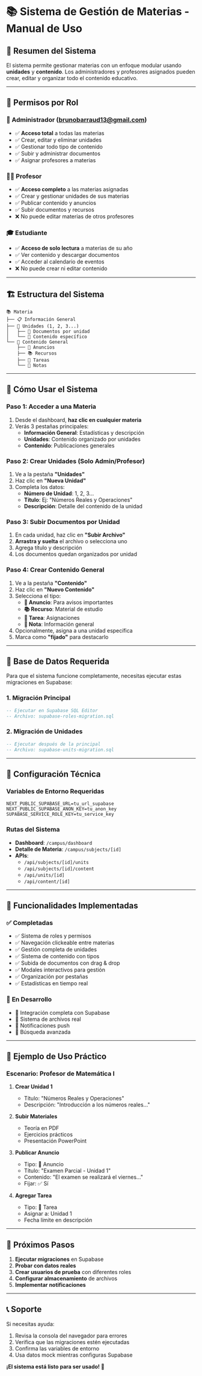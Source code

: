 # 📚 Sistema de Gestión de Materias - Manual de Uso

## 🎯 **Resumen del Sistema**

El sistema permite gestionar materias con un enfoque modular usando **unidades** y **contenido**. Los administradores y profesores asignados pueden crear, editar y organizar todo el contenido educativo.

---

## 🔐 **Permisos por Rol**

### **👑 Administrador (brunobarraud13@gmail.com)**
- ✅ **Acceso total** a todas las materias
- ✅ Crear, editar y eliminar unidades
- ✅ Gestionar todo tipo de contenido
- ✅ Subir y administrar documentos
- ✅ Asignar profesores a materias

### **👨‍🏫 Profesor**
- ✅ **Acceso completo** a las materias asignadas
- ✅ Crear y gestionar unidades de sus materias
- ✅ Publicar contenido y anuncios
- ✅ Subir documentos y recursos
- ❌ No puede editar materias de otros profesores

### **🎓 Estudiante**
- ✅ **Acceso de solo lectura** a materias de su año
- ✅ Ver contenido y descargar documentos
- ✅ Acceder al calendario de eventos
- ❌ No puede crear ni editar contenido

---

## 🏗️ **Estructura del Sistema**

```
📚 Materia
├── 📋 Información General
├── 📁 Unidades (1, 2, 3...)
│   ├── 📄 Documentos por unidad
│   └── 📝 Contenido específico
└── 💬 Contenido General
    ├── 📢 Anuncios
    ├── 📚 Recursos
    ├── 📝 Tareas
    └── 📄 Notas
```

---

## 🚀 **Cómo Usar el Sistema**

### **Paso 1: Acceder a una Materia**
1. Desde el dashboard, **haz clic en cualquier materia**
2. Verás 3 pestañas principales:
   - **Información General**: Estadísticas y descripción
   - **Unidades**: Contenido organizado por unidades
   - **Contenido**: Publicaciones generales

### **Paso 2: Crear Unidades (Solo Admin/Profesor)**
1. Ve a la pestaña **"Unidades"**
2. Haz clic en **"Nueva Unidad"**
3. Completa los datos:
   - **Número de Unidad**: 1, 2, 3...
   - **Título**: Ej: "Números Reales y Operaciones"
   - **Descripción**: Detalle del contenido de la unidad

### **Paso 3: Subir Documentos por Unidad**
1. En cada unidad, haz clic en **"Subir Archivo"**
2. **Arrastra y suelta** el archivo o selecciona uno
3. Agrega título y descripción
4. Los documentos quedan organizados por unidad

### **Paso 4: Crear Contenido General**
1. Ve a la pestaña **"Contenido"**
2. Haz clic en **"Nuevo Contenido"**
3. Selecciona el tipo:
   - **📢 Anuncio**: Para avisos importantes
   - **📚 Recurso**: Material de estudio
   - **📝 Tarea**: Asignaciones
   - **📄 Nota**: Información general
4. Opcionalmente, asigna a una unidad específica
5. Marca como **"fijado"** para destacarlo

---

## 📂 **Base de Datos Requerida**

Para que el sistema funcione completamente, necesitas ejecutar estas migraciones en Supabase:

### **1. Migración Principal**
```sql
-- Ejecutar en Supabase SQL Editor
-- Archivo: supabase-roles-migration.sql
```

### **2. Migración de Unidades**
```sql
-- Ejecutar después de la principal
-- Archivo: supabase-units-migration.sql
```

---

## 🔧 **Configuración Técnica**

### **Variables de Entorno Requeridas**
```env
NEXT_PUBLIC_SUPABASE_URL=tu_url_supabase
NEXT_PUBLIC_SUPABASE_ANON_KEY=tu_anon_key
SUPABASE_SERVICE_ROLE_KEY=tu_service_key
```

### **Rutas del Sistema**
- **Dashboard**: `/campus/dashboard`
- **Detalle de Materia**: `/campus/subjects/[id]`
- **APIs**: 
  - `/api/subjects/[id]/units`
  - `/api/subjects/[id]/content`
  - `/api/units/[id]`
  - `/api/content/[id]`

---

## 📱 **Funcionalidades Implementadas**

### ✅ **Completadas**
- ✅ Sistema de roles y permisos
- ✅ Navegación clickeable entre materias
- ✅ Gestión completa de unidades
- ✅ Sistema de contenido con tipos
- ✅ Subida de documentos con drag & drop
- ✅ Modales interactivos para gestión
- ✅ Organización por pestañas
- ✅ Estadísticas en tiempo real

### 🔄 **En Desarrollo**
- 🔄 Integración completa con Supabase
- 🔄 Sistema de archivos real
- 🔄 Notificaciones push
- 🔄 Búsqueda avanzada

---

## 🎯 **Ejemplo de Uso Práctico**

### **Escenario: Profesor de Matemática I**

1. **Crear Unidad 1**
   - Título: "Números Reales y Operaciones"
   - Descripción: "Introducción a los números reales..."

2. **Subir Materiales**
   - Teoría en PDF
   - Ejercicios prácticos
   - Presentación PowerPoint

3. **Publicar Anuncio**
   - Tipo: 📢 Anuncio
   - Título: "Examen Parcial - Unidad 1"
   - Contenido: "El examen se realizará el viernes..."
   - Fijar: ✅ Sí

4. **Agregar Tarea**
   - Tipo: 📝 Tarea
   - Asignar a: Unidad 1
   - Fecha límite en descripción

---

## 🚧 **Próximos Pasos**

1. **Ejecutar migraciones** en Supabase
2. **Probar con datos reales** 
3. **Crear usuarios de prueba** con diferentes roles
4. **Configurar almacenamiento** de archivos
5. **Implementar notificaciones**

---

## 📞 **Soporte**

Si necesitas ayuda:
1. Revisa la consola del navegador para errores
2. Verifica que las migraciones estén ejecutadas
3. Confirma las variables de entorno
4. Usa datos mock mientras configuras Supabase

**¡El sistema está listo para ser usado! 🎉**
